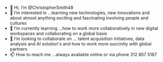 - 👋 Hi, I’m @ChristopherSmith48
- 👀 I’m interested in ...learning new technologies, new innovations and about almost anything exciting and fascinating involving people and cultures
- 🌱 I’m currently learning ...how to work more collaboratively in new digital workspaces and collaborating on a global basis
- 💞️ I’m looking to collaborate on ... talent acquisition initiatives, data analysis and AI solution's and how to work more succintly with global partners
- 📫 How to reach me ...always available online or via phone 312 857 5187

<!---
ChristopherSmith48/ChristopherSmith48 is a ✨ special ✨ repository because its `README.md` (this file) appears on your GitHub profile.
You can click the Preview link to take a look at your changes.
--->
